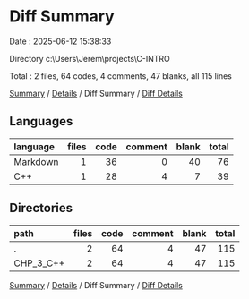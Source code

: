 # Diff Summary

Date : 2025-06-12 15:38:33

Directory c:\\Users\\Jerem\\projects\\C-INTRO

Total : 2 files,  64 codes, 4 comments, 47 blanks, all 115 lines

[Summary](results.md) / [Details](details.md) / Diff Summary / [Diff Details](diff-details.md)

## Languages
| language | files | code | comment | blank | total |
| :--- | ---: | ---: | ---: | ---: | ---: |
| Markdown | 1 | 36 | 0 | 40 | 76 |
| C++ | 1 | 28 | 4 | 7 | 39 |

## Directories
| path | files | code | comment | blank | total |
| :--- | ---: | ---: | ---: | ---: | ---: |
| . | 2 | 64 | 4 | 47 | 115 |
| CHP_3_C++ | 2 | 64 | 4 | 47 | 115 |

[Summary](results.md) / [Details](details.md) / Diff Summary / [Diff Details](diff-details.md)